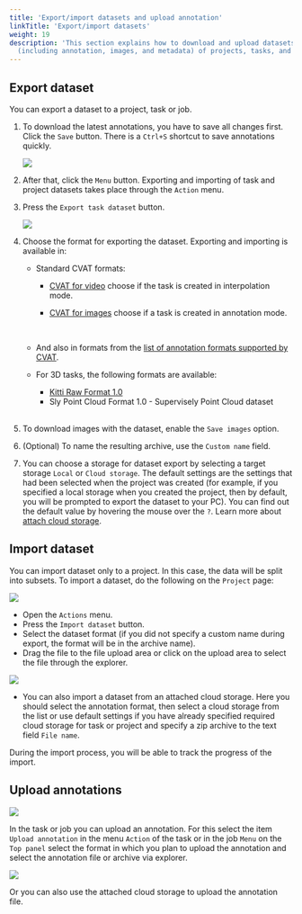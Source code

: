 ```yaml
---
title: 'Export/import datasets and upload annotation'
linkTitle: 'Export/import datasets'
weight: 19
description: 'This section explains how to download and upload datasets
  (including annotation, images, and metadata) of projects, tasks, and jobs.'
---
```


## Export dataset

You can export a dataset to a project, task or job.

1. To download the latest annotations, you have to save all changes first.
   Click the `Save` button. There is a `Ctrl+S` shortcut to save annotations quickly.

   ![](/images/image028.jpg)

1. After that, click the `Menu` button.
   Exporting and importing of task and project datasets takes place through the `Action` menu.
1. Press the `Export task dataset` button.

   ![](/images/image225.jpg)

1. Choose the format for exporting the dataset. Exporting and importing is available in:
   - Standard CVAT formats:
     - [CVAT for video](/docs/manual/advanced/xml_format/#interpolation)
       choose if the task is created in interpolation mode.
     - [CVAT for images](/docs/manual/advanced/xml_format/#annotation)
       choose if a task is created in annotation mode.

       <br>
   - And also in formats from the [list of annotation formats supported by CVAT](/docs/manual/advanced/formats/).

   - For 3D tasks, the following formats are available:
     - [Kitti Raw Format 1.0](http://www.cvlibs.net/datasets/kitti/raw_data.php)
     - Sly Point Cloud Format 1.0  - Supervisely Point Cloud dataset

   <br>
1. To download images with the dataset, enable the `Save images` option.
1. (Optional) To name the resulting archive, use the `Custom name` field.
1. You can choose a storage for dataset export by selecting a target storage `Local` or `Cloud storage`.
   The default settings are the settings that had been selected when the project was created
   (for example, if you specified a local storage when you created the project,
   then by default, you will be prompted to export the dataset to your PC).
   You can find out the default value by hovering the mouse over the `?`.
   Learn more about [attach cloud storage](/docs/manual/basics/attach-cloud-storage/).

## Import dataset

You can import dataset only to a project. In this case, the data will be split into subsets.
To import a dataset, do the following on the `Project` page:

![](/images/image238.jpg)

- Open the `Actions` menu.
- Press the `Import dataset` button.
- Select the dataset format (if you did not specify a custom name during export,
  the format will be in the archive name).
- Drag the file to the file upload area or click on the upload area to select the file through the explorer.

![](/images/image250.jpg)

- You can also import a dataset from an attached cloud storage.
  Here you should select the annotation format, then select a cloud storage from the list or use default settings
  if you have already specified required cloud storage for task or project
  and specify a zip archive to the text field `File name`.

During the import process, you will be able to track the progress of the import.

## Upload annotations

![](/images/image251.jpg)

In the task or job you can upload an annotation. For this select the item `Upload annotation`
in the menu `Action` of the task or in the job `Menu` on the `Top panel` select the format in which you plan
to upload the annotation and select the annotation file or archive via explorer.

![](/images/image252.jpg)

Or you can also use the attached cloud storage to upload the annotation file.
